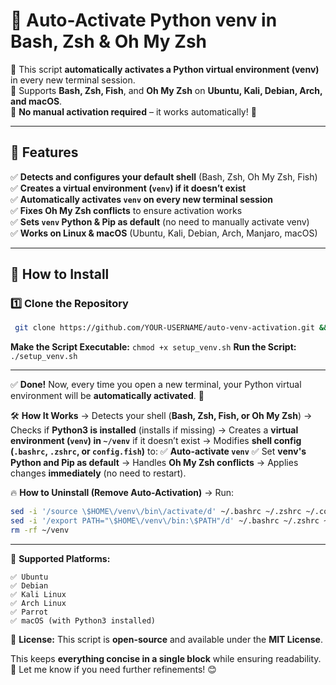 # 🐍 Auto-Activate Python venv in Bash, Zsh & Oh My Zsh

🔹 This script **automatically activates a Python virtual environment (venv)** in every new terminal session.  
🔹 Supports **Bash, Zsh, Fish**, and **Oh My Zsh** on **Ubuntu, Kali, Debian, Arch, and macOS**.  
🔹 **No manual activation required** – it works automatically! 🚀  

---

## 🚀 Features
✅ **Detects and configures your default shell** (Bash, Zsh, Oh My Zsh, Fish)  
✅ **Creates a virtual environment (`venv`) if it doesn’t exist**  
✅ **Automatically activates `venv` on every new terminal session**  
✅ **Fixes Oh My Zsh conflicts** to ensure activation works  
✅ **Sets `venv` Python & Pip as default** (no need to manually activate venv)  
✅ **Works on Linux & macOS** (Ubuntu, Kali, Debian, Arch, Manjaro, macOS)  

---

## 🔹 How to Install
### **1️⃣ Clone the Repository**
```bash
 git clone https://github.com/YOUR-USERNAME/auto-venv-activation.git && cd auto-venv-activation
```
**Make the Script Executable:**
```chmod +x setup_venv.sh```
**Run the Script:** 
```./setup_venv.sh```

---


✅ **Done!** Now, every time you open a new terminal, your Python virtual environment will be **automatically activated**. 🎉  

🛠️ **How It Works** → Detects your shell (**Bash, Zsh, Fish, or Oh My Zsh**) → Checks if **Python3 is installed** (installs if missing) → Creates a **virtual environment (`venv`) in `~/venv`** if it doesn’t exist → Modifies **shell config (`.bashrc`, `.zshrc`, or `config.fish`)** to: ✅ **Auto-activate `venv`** ✅ Set **venv's Python and Pip as default** → Handles **Oh My Zsh conflicts** → Applies changes **immediately** (no need to restart).  

🔥 **How to Uninstall (Remove Auto-Activation)** → Run:  
```bash
sed -i '/source \$HOME\/venv\/bin\/activate/d' ~/.bashrc ~/.zshrc ~/.config/fish/config.fish 2>/dev/null && \
sed -i '/export PATH="\$HOME\/venv\/bin:\$PATH"/d' ~/.bashrc ~/.zshrc ~/.config/fish/config.fish 2>/dev/null && \
rm -rf ~/venv
```

---

🎯 **Supported Platforms:** <br>

`✅ Ubuntu` <br>
`✅ Debian` <br>
`✅ Kali Linux` <br>
`✅ Arch Linux` <br>
`✅ Parrot` <br>
`✅ macOS (with Python3 installed)`  <br>

📜 **License:** This script is **open-source** and available under the **MIT License**.


This keeps **everything concise in a single block** while ensuring readability. 🚀 Let me know if you need further refinements! 😊
